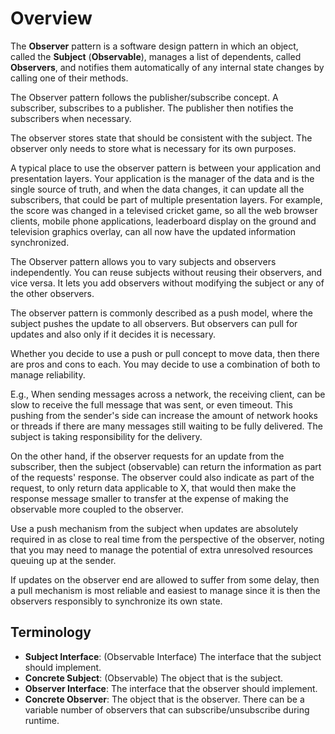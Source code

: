 # Overview

The **Observer** pattern is a software design pattern in which an object, called the **Subject** (**Observable**), manages a list of dependents, called **Observers**, and notifies them automatically of any internal state changes by calling one of their methods.

The Observer pattern follows the publisher/subscribe concept. A subscriber, subscribes to a publisher. The publisher then notifies the subscribers when necessary.

The observer stores state that should be consistent with the subject. The observer only needs to store what is necessary for its own purposes.

A typical place to use the observer pattern is between your application and presentation layers. Your application is the manager of the data and is the single source of truth, and when the data changes, it can update all the subscribers, that could be part of multiple presentation layers. For example, the score was changed in a televised cricket game, so all the web browser clients, mobile phone applications, leaderboard display on the ground and television graphics overlay, can all now have the updated information synchronized.

The Observer pattern allows you to vary subjects and observers independently. You can reuse subjects without reusing their observers, and vice versa. It lets you add observers without modifying the subject or any of the other observers.

The observer pattern is commonly described as a push model, where the subject pushes the update to all observers. But observers can pull for updates and also only if it decides it is necessary.

Whether you decide to use a push or pull concept to move data, then there are pros and cons to each. You may decide to use a combination of both to manage reliability.

E.g., When sending messages across a network, the receiving client, can be slow to receive the full message that was sent, or even timeout. This pushing from the sender's side can increase the amount of network hooks or threads if there are many messages still waiting to be fully delivered. The subject is taking responsibility for the delivery.

On the other hand, if the observer requests for an update from the subscriber, then the subject (observable) can return the information as part of the requests' response. The observer could also indicate as part of the request, to only return data applicable to X, that would then make the response message smaller to transfer at the expense of making the observable more coupled to the observer.

Use a push mechanism from the subject when updates are absolutely required in as close to real time from the perspective of the observer, noting that you may need to manage the potential of extra unresolved resources queuing up at the sender.

If updates on the observer end are allowed to suffer from some delay, then a pull mechanism is most reliable and easiest to manage since it is then the observers responsibly to synchronize its own state.

## Terminology

- **Subject Interface**: (Observable Interface) The interface that the subject should implement.
- **Concrete Subject**: (Observable) The object that is the subject.
- **Observer Interface**: The interface that the observer should implement.
- **Concrete Observer**: The object that is the observer. There can be a variable number of observers that can subscribe/unsubscribe during runtime.
